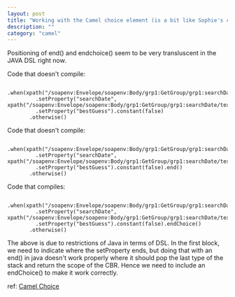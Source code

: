 ```yaml
---
layout: post
title: "Working with the Camel choice element (is a bit like Sophie's choice)"
description: ""
category: "camel"
---
```


Positioning of end() and endchoice() seem to be very transluscent in the JAVA DSL right now.

Code that doesn't compile:
>
	  .when(xpath("/soapenv:Envelope/soapenv:Body/grp1:GetGroup/grp1:searchDate").namespaces(ns))
             .setProperty("searchDate", xpath("/soapenv:Envelope/soapenv:Body/grp1:GetGroup/grp1:searchDate/text()").namespaces(ns))
             .setProperty("bestGuess").constant(false)
           .otherwise()

Code that doesn't compile:
>
	  .when(xpath("/soapenv:Envelope/soapenv:Body/grp1:GetGroup/grp1:searchDate").namespaces(ns))
             .setProperty("searchDate", xpath("/soapenv:Envelope/soapenv:Body/grp1:GetGroup/grp1:searchDate/text()").namespaces(ns))
             .setProperty("bestGuess").constant(false).end()
           .otherwise()

Code that compiles:

>
	  .when(xpath("/soapenv:Envelope/soapenv:Body/grp1:GetGroup/grp1:searchDate").namespaces(ns))
             .setProperty("searchDate", xpath("/soapenv:Envelope/soapenv:Body/grp1:GetGroup/grp1:searchDate/text()").namespaces(ns))
             .setProperty("bestGuess").constant(false).endChoice()
           .otherwise()


The above is due to restrictions of Java in terms of DSL. In the first block, we need to indicate where the setProperty ends, but doing that with an end() in java doesn't work properly where it should pop the last type of the stack and return the scope of the CBR. Hence we need to include an endChoice() to make it work correctly.

ref: <a href="http://camel.apache.org/why-can-i-not-use-when-or-otherwise-in-a-java-camel-route.html">Camel Choice</a>
